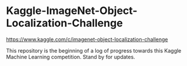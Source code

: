 # Kaggle-ImageNet-Object-Localization-Challenge

https://www.kaggle.com/c/imagenet-object-localization-challenge

This repository is the beginning of a log of progress towards this Kaggle Machine Learning competition.
Stand by for updates.

